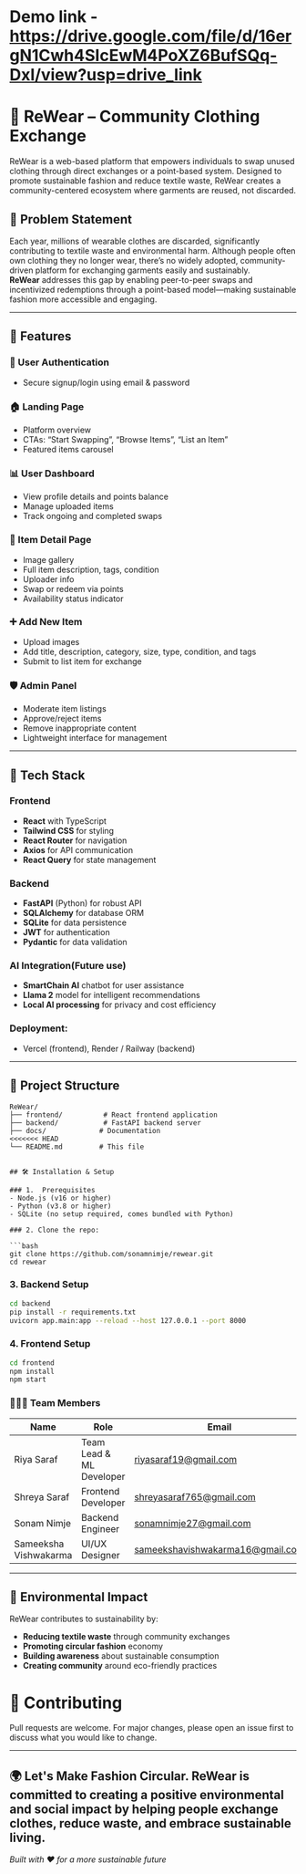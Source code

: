 # Demo link - https://drive.google.com/file/d/16ergN1Cwh4SIcEwM4PoXZ6BufSQq-DxI/view?usp=drive_link
# 👕 ReWear – Community Clothing Exchange

ReWear is a web-based platform that empowers individuals to swap unused clothing through direct exchanges or a point-based system. Designed to promote sustainable fashion and reduce textile waste, ReWear creates a community-centered ecosystem where garments are reused, not discarded.

## 🧩 Problem Statement

Each year, millions of wearable clothes are discarded, significantly contributing to textile waste and environmental harm. Although people often own clothing they no longer wear, there’s no widely adopted, community-driven platform for exchanging garments easily and sustainably.  
**ReWear** addresses this gap by enabling peer-to-peer swaps and incentivized redemptions through a point-based model—making sustainable fashion more accessible and engaging.

---
## 🚀 Features

### 👤 User Authentication
- Secure signup/login using email & password

### 🏠 Landing Page
- Platform overview
- CTAs: “Start Swapping”, “Browse Items”, “List an Item”
- Featured items carousel

### 📊 User Dashboard
- View profile details and points balance
- Manage uploaded items
- Track ongoing and completed swaps

### 🧥 Item Detail Page
- Image gallery
- Full item description, tags, condition
- Uploader info
- Swap or redeem via points
- Availability status indicator

### ➕ Add New Item
- Upload images
- Add title, description, category, size, type, condition, and tags
- Submit to list item for exchange

### 🛡️ Admin Panel
- Moderate item listings
- Approve/reject items
- Remove inappropriate content
- Lightweight interface for management

---


## 🚀 Tech Stack

### Frontend
- **React** with TypeScript
- **Tailwind CSS** for styling
- **React Router** for navigation
- **Axios** for API communication
- **React Query** for state management

### Backend
- **FastAPI** (Python) for robust API
- **SQLAlchemy** for database ORM
- **SQLite** for data persistence
- **JWT** for authentication
- **Pydantic** for data validation

### AI Integration(Future use)
- **SmartChain AI** chatbot for user assistance
- **Llama 2** model for intelligent recommendations
- **Local AI processing** for privacy and cost efficiency

### Deployment:
- Vercel (frontend), Render / Railway (backend)
---

## 📁 Project Structure

```
ReWear/
├── frontend/          # React frontend application
├── backend/           # FastAPI backend server
├── docs/             # Documentation
<<<<<<< HEAD
└── README.md         # This file


## 🛠️ Installation & Setup

### 1.  Prerequisites
- Node.js (v16 or higher)
- Python (v3.8 or higher)
- SQLite (no setup required, comes bundled with Python)

### 2. Clone the repo:

```bash
git clone https://github.com/sonamnimje/rewear.git
cd rewear
```
### 3. Backend Setup
```bash
cd backend
pip install -r requirements.txt
uvicorn app.main:app --reload --host 127.0.0.1 --port 8000
```

### 4. Frontend Setup
```bash
cd frontend
npm install
npm start
```

### 🧑‍🤝‍🧑 Team Members

| Name          | Role                 | Email                       |
|---------------|----------------------|-----------------------------|
| Riya Saraf   | Team Lead & ML Developer | riyasaraf19@gmail.com     |
| Shreya Saraf  | Frontend Developer   | shreyasaraf765@gmail.com     |
| Sonam Nimje   | Backend Engineer     | sonamnimje27@gmail.com     |
| Sameeksha Vishwakarma    | UI/UX Designer       | sameekshavishwakarma16@gmail.com     |
---

## 🌱 Environmental Impact

ReWear contributes to sustainability by:
- **Reducing textile waste** through community exchanges
- **Promoting circular fashion** economy
- **Building awareness** about sustainable consumption
- **Creating community** around eco-friendly practices

# 🤝 Contributing
Pull requests are welcome. For major changes, please open an issue first to discuss what you would like to change.

---
🌍 Let's Make Fashion Circular.
ReWear is committed to creating a positive environmental and social impact by helping people exchange clothes, reduce waste, and embrace sustainable living.
---
*Built with ❤️ for a more sustainable future* 

